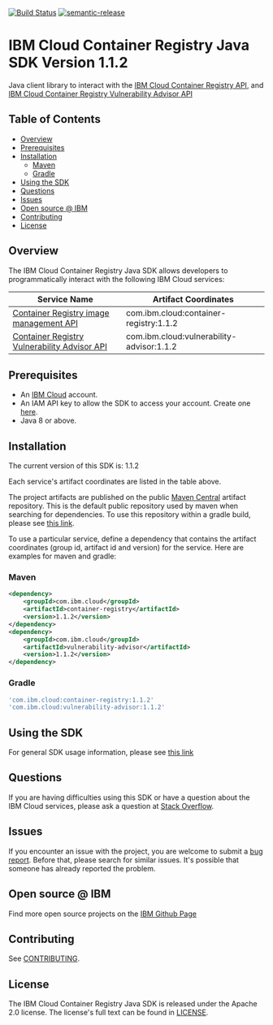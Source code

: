 [![Build Status](https://travis-ci.com/IBM/container-registry-java-sdk.svg?branch=main)](https://travis-ci.com/IBM/container-registry-java-sdk)
[![semantic-release](https://img.shields.io/badge/%20%20%F0%9F%93%A6%F0%9F%9A%80-semantic--release-e10079.svg)](https://github.com/semantic-release/semantic-release)

# IBM Cloud Container Registry Java SDK Version 1.1.2
Java client library to interact with the [IBM Cloud Container Registry API](https://cloud.ibm.com/apidocs/container-registry), and [IBM Cloud Container Registry Vulnerability Advisor API](https://cloud.ibm.com/apidocs/container-registry/va-v4)


## Table of Contents

<!--
  The TOC below is generated using the `markdown-toc` node package.

      https://github.com/jonschlinkert/markdown-toc

  You should regenerate the TOC after making changes to this file.

      npx markdown-toc --maxdepth 4 -i README.md
  -->

<!-- toc -->

- [Overview](#overview)
- [Prerequisites](#prerequisites)
- [Installation](#installation)
  * [Maven](#maven)
  * [Gradle](#gradle)
- [Using the SDK](#using-the-sdk)
- [Questions](#questions)
- [Issues](#issues)
- [Open source @ IBM](#open-source--ibm)
- [Contributing](#contributing)
- [License](#license)

<!-- tocstop -->

## Overview

The IBM Cloud Container Registry Java SDK allows developers to programmatically interact with the following IBM Cloud services:

Service Name | Artifact Coordinates
--- | ---
[Container Registry image management API](https://cloud.ibm.com/apidocs/container-registry) | com.ibm.cloud:container-registry:1.1.2
[Container Registry Vulnerability Advisor API](https://cloud.ibm.com/apidocs/container-registry/va-v4) | com.ibm.cloud:vulnerability-advisor:1.1.2

## Prerequisites

[ibm-cloud-onboarding]: https://cloud.ibm.com/registration

* An [IBM Cloud][ibm-cloud-onboarding] account.
* An IAM API key to allow the SDK to access your account. Create one [here](https://cloud.ibm.com/iam/apikeys).
* Java 8 or above.

## Installation
The current version of this SDK is: 1.1.2

Each service's artifact coordinates are listed in the table above.

The project artifacts are published on the public [Maven Central](https://repo1.maven.org/maven2/)
artifact repository.  This is the default public repository used by maven when searching for dependencies.
To use this repository within a gradle build, please see
[this link](https://docs.gradle.org/current/userguide/declaring_repositories.html).

To use a particular service, define a dependency that contains the
artifact coordinates (group id, artifact id and version) for the service.
Here are examples for maven and gradle:

### Maven

```xml
<dependency>
    <groupId>com.ibm.cloud</groupId>
    <artifactId>container-registry</artifactId>
    <version>1.1.2</version>
</dependency>
<dependency>
    <groupId>com.ibm.cloud</groupId>
    <artifactId>vulnerability-advisor</artifactId>
    <version>1.1.2</version>
</dependency>
```

### Gradle
```gradle
'com.ibm.cloud:container-registry:1.1.2'
'com.ibm.cloud:vulnerability-advisor:1.1.2'
```

## Using the SDK
For general SDK usage information, please see [this link](https://github.com/IBM/ibm-cloud-sdk-common/blob/main/README.md)

## Questions

If you are having difficulties using this SDK or have a question about the IBM Cloud services,
please ask a question at
[Stack Overflow](http://stackoverflow.com/questions/ask?tags=ibm-cloud).

## Issues
If you encounter an issue with the project, you are welcome to submit a
[bug report](https://github.com/IBM/container-registry-java-sdk/issues).
Before that, please search for similar issues. It's possible that someone has already reported the problem.

## Open source @ IBM
Find more open source projects on the [IBM Github Page](http://ibm.github.io/)

## Contributing
See [CONTRIBUTING](CONTRIBUTING.md).

## License

The IBM Cloud Container Registry Java SDK is released under the Apache 2.0 license.
The license's full text can be found in [LICENSE](LICENSE).
